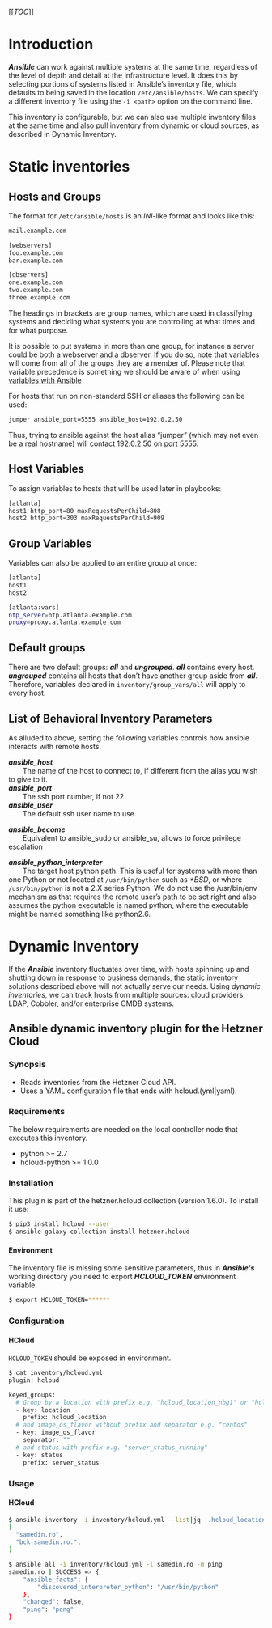 
[[_TOC_]]

# Introduction

_**Ansible**_ can work against multiple systems at the same time, regardless of the level of depth and detail at the infrastructure level. It does this by selecting portions of systems listed in Ansible’s inventory file, which defaults to being saved in the location `/etc/ansible/hosts`. We can specify a different inventory file using the `-i <path>` option on the command line.

This inventory is configurable, but we can also use multiple inventory files at the same time and also pull inventory from dynamic or cloud sources, as described in Dynamic Inventory.

# Static inventories

## Hosts and Groups

The format for `/etc/ansible/hosts` is an _INI_-like format and looks like this:

```bash
mail.example.com

[webservers]
foo.example.com
bar.example.com

[dbservers]
one.example.com
two.example.com
three.example.com
```

The headings in brackets are group names, which are used in classifying systems and deciding what systems you are controlling at what times and for what purpose.

It is possible to put systems in more than one group, for instance a server could be both a webserver and a dbserver. If you do so, note that variables will come from all of the groups they are a member of. Please note that variable precedence is something we should be aware of when using [variables with Ansible](https://docs.ansible.com/ansible/latest/user_guide/playbooks_variables.html#variable-precedence-where-should-i-put-a-variable)

For hosts that run on non-standard SSH or aliases the following can be used:

```bash
jumper ansible_port=5555 ansible_host=192.0.2.50
```
Thus, trying to ansible against the host alias “jumper” (which may not even be a real hostname) will contact 192.0.2.50 on port 5555.

## Host Variables

To assign variables to hosts that will be used later in playbooks:

```bash
[atlanta]
host1 http_port=80 maxRequestsPerChild=808
host2 http_port=303 maxRequestsPerChild=909
```

## Group Variables

Variables can also be applied to an entire group at once:

```bash
[atlanta]
host1
host2

[atlanta:vars]
ntp_server=ntp.atlanta.example.com
proxy=proxy.atlanta.example.com
```

## Default groups

There are two default groups: _**all**_ and _**ungrouped**_. _**all**_ contains every host. _**ungrouped**_ contains all hosts that don’t have another group aside from _**all**_.
Therefore, variables declared in `inventory/group_vars/all` will apply to every host.


## List of Behavioral Inventory Parameters

As alluded to above, setting the following variables controls how ansible interacts with remote hosts.

_**ansible_host**_  
&emsp;&emsp;The name of the host to connect to, if different from the alias you wish to give to it.  
_**ansible_port**_  
&emsp;&emsp;The ssh port number, if not 22  
_**ansible_user**_  
&emsp;&emsp;The default ssh user name to use.  

_**ansible_become**_  
&emsp;&emsp;Equivalent to ansible_sudo or ansible_su, allows to force privilege escalation  

_**ansible_python_interpreter**_  
&emsp;&emsp;The target host python path. This is useful for systems with more than one Python or not located at `/usr/bin/python` such as _*BSD_, or where `/usr/bin/python` is not a 2.X series Python. We do not use the /usr/bin/env mechanism as that requires the remote user’s path to be set right and also assumes the python executable is named python, where the executable might be named something like python2.6.


# Dynamic Inventory

If the _**Ansible**_ inventory fluctuates over time, with hosts spinning up and shutting down in response to business demands, the static inventory solutions described above will not actually serve our needs. Using _dynamic inventories_, we can track hosts from multiple sources: cloud providers, LDAP, Cobbler, and/or enterprise CMDB systems.

## Ansible dynamic inventory plugin for the Hetzner Cloud

### Synopsis
* Reads inventories from the Hetzner Cloud API.
* Uses a YAML configuration file that ends with hcloud.(yml|yaml).

### Requirements
The below requirements are needed on the local controller node that executes this inventory.

* python >= 2.7
* hcloud-python >= 1.0.0

### Installation

This plugin is part of the hetzner.hcloud collection (version 1.6.0). To install it use:
```bash
$ pip3 install hcloud --user
$ ansible-galaxy collection install hetzner.hcloud
```

#### Environment

The inventory file is missing some sensitive parameters, thus in _**Ansible's**_ working directory you need to export _**HCLOUD_TOKEN**_ environment variable.

```bash
$ export HCLOUD_TOKEN=******
```

### Configuration

#### HCloud

`HCLOUD_TOKEN` should be exposed in environment.

```bash
$ cat inventory/hcloud.yml
plugin: hcloud

keyed_groups:
  # Group by a location with prefix e.g. "hcloud_location_nbg1" or "hcloud_location_hel1"
  - key: location
    prefix: hcloud_location
  # and image_os_flavor without prefix and separator e.g. "centos"
  - key: image_os_flavor
    separator: ""
  # and status with prefix e.g. "server_status_running"
  - key: status
    prefix: server_status
```

### Usage

#### HCloud

```bash
$ ansible-inventory -i inventory/hcloud.yml --list|jq '.hcloud_location_nbg1[]'
[
  "samedin.ro",
  "bck.samedin.ro.",
]
```

```bash
$ ansible all -i inventory/hcloud.yml -l samedin.ro -m ping
samedin.ro | SUCCESS => {
    "ansible_facts": {
        "discovered_interpreter_python": "/usr/bin/python"
    },
    "changed": false,
    "ping": "pong"
}
```
